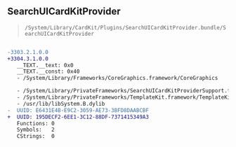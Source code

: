 ## SearchUICardKitProvider

> `/System/Library/CardKit/Plugins/SearchUICardKitProvider.bundle/SearchUICardKitProvider`

```diff

-3303.2.1.0.0
+3304.3.1.0.0
   __TEXT.__text: 0x0
   __TEXT.__const: 0x40
   - /System/Library/Frameworks/CoreGraphics.framework/CoreGraphics

   - /System/Library/PrivateFrameworks/SearchUICardKitProviderSupport.framework/SearchUICardKitProviderSupport
   - /System/Library/PrivateFrameworks/TemplateKit.framework/TemplateKit
   - /usr/lib/libSystem.B.dylib
-  UUID: E6431E4B-E9C2-3059-AE73-3BFD8DAABCBF
+  UUID: 195DECF2-6EE1-3C12-88DF-7371415349A3
   Functions: 0
   Symbols:   2
   CStrings:  0

```
